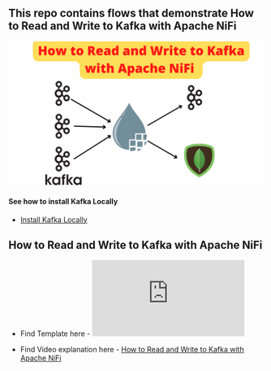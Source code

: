 
## This repo contains flows that demonstrate How to Read and Write to Kafka with Apache NiFi 

![NiFi-Kafka](https://github.com/InsightByte/ApacheNifi/blob/main/NiFi-and-Kafka/assets/Read-Write-Kafka.png)

#### See how to install Kafka Locally
- [Install Kafka Locally](https://youtu.be/h6j6kTsOhGk)



## How to Read and Write to Kafka with Apache NiFi 

- Find Template here - ![NiFi Kafka Template](https://github.com/InsightByte/ApacheNifi/blob/main/NiFi-and-Kafka/template/Kafka-Read-Write.xml)

- Find Video explanation here - [How to Read and Write to Kafka with Apache NiFi](https://youtu.be/Gi-pll3JTJQ)
